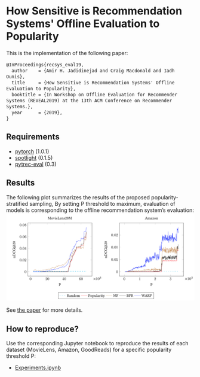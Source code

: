# How Sensitive is Recommendation Systems' Offline Evaluation to Popularity

This is the implementation of the following paper:

```
@InProceedings{recsys_eval19,
  author    = {Amir H. Jadidinejad and Craig Macdonald and Iadh Ounis},
  title     = {How Sensitive is Recommendation Systems' Offline Evaluation to Popularity},
  booktitle = {In Workshop on Offline Evaluation for Recommender Systems (REVEAL2019) at the 13th ACM Conference on Recommender Systems.},
  year      = {2019},
}
```

## Requirements
* [pytorch](https://github.com/pytorch/pytorch) (1.0.1)
* [spotlight](https://github.com/maciejkula/spotlight) (0.1.5)
* [pytrec-eval](https://github.com/cvangysel/pytrec_eval) (0.3)


## Results
The following plot summarizes the results of the proposed popularity-stratified sampling, By setting P threshold to maximum, evaluation of models is corresponding to the offline recommendation system’s evaluation:
![popularity stratified sampling](popularity_stratified_sampling.png)

See [the paper](#) for more details.

## How to reproduce?
Use the corresponding Jupyter notebook to reproduce the results of each dataset (MovieLens, Amazon, GoodReads) for a specific popularity threshold P:
* [Experiments.ipynb](https://github.com/amirj/recsys_eval/blob/master/Experiments.ipynb)
